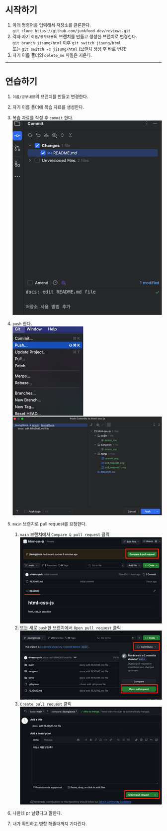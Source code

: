 # 시작하기

1. 아래 명령어를 입력해서 저장소를 클론한다.  
   `git clone https://github.com/junkfood-dev/reviews.git`
2. 각자 자기 `이름/공부내용`의 브랜치를 만들고 생성한 브랜치로 변경한다.  
   `git branch jisung/html` 이후 `git switch jisung/html`  
   또는 `git switch -c jisung/html` (브랜치 생성 후 바로 변경)
3. 자기 이름 폴더의 `delete_me` 파일은 지운다.

---

# 연습하기

1. `이름/공부내용`의 브랜치를 만들고 변경한다.
2. 자기 이름 폴더에 복습 자료를 생성한다.
3. 복습 자료를 작성 후 `commit` 한다.  
   ![commit](../image/commit.png)
4. `push` 한다.  
   ![push](../image/push.png)
   ![push](../image/push2.png)
5. `main` 브랜치로 pull request를 요청한다.
    1. `main` 브랜치에서 `Compare & pull request` 클릭  
       ![pull request](../image/pull_request.png)
    2. 또는 새로 `push`한 브랜치에서 `Open pull request` 클릭  
       ![pull request](../image/pull_request3.png)
    3. `Create pull request` 클릭  
       ![pull request](../image/pull_request2.png)

6. 나한테 pr 날렸다고 말한다.
7. 내가 확인하고 병합 해줄때까지 기다린다.